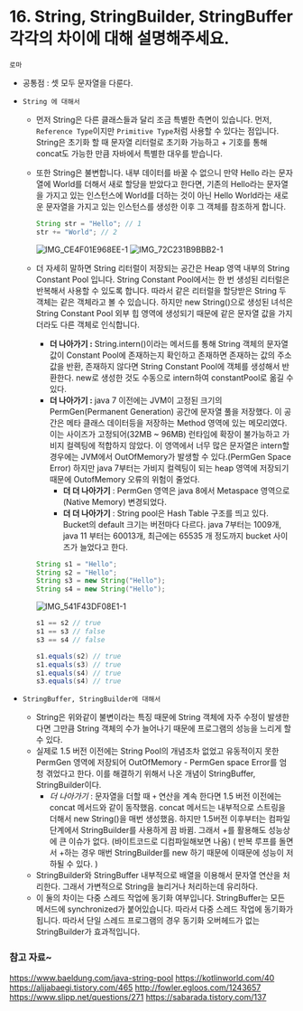 # 16. String, StringBuilder, StringBuffer 각각의 차이에 대해 설명해주세요.

`로마`
- 공통점 : 셋 모두 문자열을 다룬다.

- `String 에 대해서` 
  - 먼저 String은 다른 클래스들과 달리 조금 특별한 측면이 있습니다. 먼저, `Reference Type`이지만 `Primitive Type`처럼 사용할 수 있다는 점입니다. String은 초기화 할 때 문자열 리터럴로 초기화 가능하고 + 기호를 통해 concat도 가능한 만큼 자바에서 특별한 대우를 받습니다.
  -  또한 String은 불변합니다. 내부 데이터를 바꿀 수 없으니 만약 Hello 라는 문자열에 World를 더해서 새로 할당을 받았다고 한다면, 기존의 Hello라는 문자열을 가지고 있는 인스턴스에 World를 더하는 것이 아닌 Hello World라는 새로운 문자열을 가지고 있는 인스턴스를 생성한 이후 그 객체를 참조하게 합니다.
      ```java
      String str = "Hello"; // 1
      str += "World"; // 2
      ```
      ![IMG_CE4F01E968EE-1](https://user-images.githubusercontent.com/52696169/190891099-f199ef25-ca32-4a29-95d0-c1ab878eb4a8.jpeg)
      ![IMG_72C231B9BBB2-1](https://user-images.githubusercontent.com/52696169/190891113-d9016692-3764-4824-a7e4-c47262b909b0.jpeg)

  - 더 자세히 말하면 String 리터럴이 저장되는 공간은 Heap 영역 내부의 String Constant Pool 입니다. String Constant Pool에서는 한 번 생성된 리터럴은 반복해서 사용할 수 있도록 합니다. 따라서 같은 리터럴을 할당받은 String 두 객체는 같은 객체라고 볼 수 있습니다. 하지만 new String()으로 생성된 녀석은 String Constant Pool 외부 힙 영역에 생성되기 때문에 같은 문자열 값을 가지더라도 다른 객체로 인식합니다.
    - **더 나아가기 :** String.intern()이라는 메서드를 통해 String 객체의 문자열 값이 Constant Pool에 존재하는지 확인하고 존재하면 존재하는 값의 주소값을 반환, 존재하지 않다면 String Constant Pool에 객체를 생성해서 반환한다. new로 생성한 것도 수동으로 intern하여 constantPool로 옮길 수 있다.
    - **더 나아가기 :** java 7 이전에는 JVM이 고정된 크기의 PermGen(Permanent Generation) 공간에 문자열 풀을 저장했다. 이 공간은 메타 클래스 데이터등을 저장하는 Method 영역에 있는 메모리였다. 이는 사이즈가 고정되어(32MB ~ 96MB) 런타임에 확장이 불가능하고 가비지 컬렉팅에 적합하지 않았다. 이 영역에서 너무 많은 문자열은 intern할 경우에는 JVM에서 OutOfMemory가 발생할 수 있다.(PermGen Space Error) 하지만 java 7부터는 가비지 컬렉팅이 되는 heap 영역에 저장되기 때문에 OutofMemory 오류의 위험이 줄었다.
      - **더 더 나아가기** : PermGen 영역은 java 8에서 Metaspace 영역으로(Native Memory) 변경되었다.
      - **더 더 나아가기** : String pool은 Hash Table 구조를 띄고 있다. Bucket의 default 크기는 버전마다 다르다. java 7부터는 1009개, java 11 부터는 60013개, 최근에는 65535 개 정도까지 bucket 사이즈가 늘었다고 한다.
    ```java
    String s1 = "Hello";
    String s2 = "Hello";
    String s3 = new String("Hello");
    String s4 = new String("Hello");
    ```
    ![IMG_541F43DF08E1-1](https://user-images.githubusercontent.com/52696169/190891496-59492658-3ece-47ec-88cb-283f1d81d116.jpeg)
    ```java
    s1 == s2 // true
    s1 == s3 // false
    s3 == s4 // false

    s1.equals(s2) // true
    s1.equals(s3) // true
    s1.equals(s4) // true
    s3.equals(s4) // true
    ```

- `StringBuffer, StringBuilder에 대해서`
  - String은 위와같이 불변이라는 특징 때문에 String 객체에 자주 수정이 발생한다면 그만큼 String 객체의 수가 늘어나기 때문에 프로그램의 성능을 느리게 할 수 있다.
  - 실제로 1.5 버전 이전에는 String Pool의 개념조차 없었고 유동적이지 못한 PermGen 영역에 저장되어 OutOfMemory - PermGen space Error를 엄청 겪었다고 한다. 이를 해결하기 위해서 나온 개념이 StringBuffer, StringBuilder이다.
    - *더 나아가기* : 문자열을 더할 때 `+` 연산을 계속 한다면 1.5 버전 이전에는 concat 메서드와 같이 동작했음. concat 메서드는 내부적으로 스트링을 더해서 new String()을 매번 생성했음. 하지만 1.5버전 이후부터는 컴파일 단계에서 StringBuilder를 사용하게 끔 바뀜. 그래서 +를 활용해도 성능상에 큰 이슈가 없다. (바이트코드로 디컴파일해보면 나옴) ( 반복 루프를 돌면서 +하는 경우 매번 StringBuilder를 new 하기 때문에 이때문에 성능이 저하될 수 있다. )
  - StringBuilder와 StringBuffer 내부적으로 배열을 이용해서 문자열 연산을 처리한다. 그래서 가변적으로 String을 늘리거나 처리하는데 유리하다.
  - 이 둘의 차이는 다중 스레드 작업에 동기화 여부입니다. StringBuffer는 모든 메서드에 synchronized가 붙어있습니다. 따라서 다중 스레드 작업에 동기화가 됩니다. 따라서 단일 스레드 프로그램의 경우 동기화 오버헤드가 없는 StringBuilder가 효과적입니다.

### 참고 자료~
https://www.baeldung.com/java-string-pool
https://kotlinworld.com/40
https://aljjabaegi.tistory.com/465
http://fowler.egloos.com/1243657
https://www.slipp.net/questions/271
https://sabarada.tistory.com/137